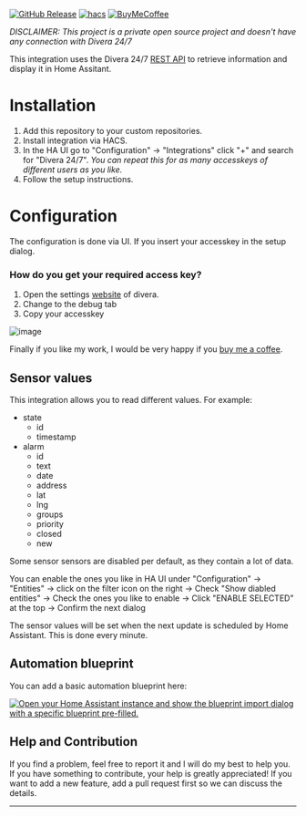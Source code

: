 [![GitHub Release][releases-shield]][releases]
[![hacs][hacsbadge]](https://github.com/hacs/integration)
[![BuyMeCoffee][buymecoffeebadge]][buymecoffee]

_DISCLAIMER: This project is a private open source project and doesn't have any connection with Divera 24/7_

This integration uses the Divera 24/7 [REST API](https://api.divera247.com/) to retrieve information and display it in Home Assitant.

# Installation

1. Add this repository to your custom repositories.
2. Install integration via HACS.
3. In the HA UI go to "Configuration" &rarr; "Integrations" click "+" and search for "Divera 24/7".
   _You can repeat this for as many accesskeys of different users as you like._
4. Follow the setup instructions.

# Configuration

The configuration is done via UI.
If you insert your accesskey in the setup dialog.

### How do you get your required access key?

1. Open the settings [website](https://app.divera247.com/account/einstellungen.html) of divera.
2. Change to the debug tab
3. Copy your accesskey

![image](https://user-images.githubusercontent.com/59510296/177019399-29de6824-c149-4949-8421-d0edc69a7126.png)

Finally if you like my work, I would be very happy if you [buy me a coffee](https://www.buymeacoffee.com/fwmarcel).

## Sensor values

This integration allows you to read different values.
For example:  

- state
  - id
  - timestamp
- alarm
  - id
  - text
  - date
  - address
  - lat
  - lng
  - groups
  - priority
  - closed
  - new

Some sensor sensors are disabled per default, as they contain a lot of data.

You can enable the ones you like in HA UI under "Configuration" &rarr; "Entities" &rarr; click on the filter icon on the right &rarr; Check "Show diabled entities" &rarr; Check the ones you like to enable &rarr; Click "ENABLE SELECTED" at the top &rarr; Confirm the next dialog

The sensor values will be set when the next update is scheduled by Home Assistant.
This is done every minute.

## Automation blueprint
You can add a basic automation blueprint here: 

[![Open your Home Assistant instance and show the blueprint import dialog with a specific blueprint pre-filled.](https://my.home-assistant.io/badges/blueprint_import.svg)](https://my.home-assistant.io/redirect/blueprint_import/?blueprint_url=https%3A%2F%2Fgithub.com%2Ffwmarcel%2Fhome-assistant-divera%2Fblob%2Fmain%2Fdivera-blueprint.yaml)

## Help and Contribution

If you find a problem, feel free to report it and I will do my best to help you.
If you have something to contribute, your help is greatly appreciated!
If you want to add a new feature, add a pull request first so we can discuss the details.

<!---->

---

[hacs]: https://github.com/custom-components/hacs
[hacsbadge]: https://img.shields.io/badge/HACS-Default-orange.svg?style=for-the-badge
[releases-shield]: https://img.shields.io/github/release/fwmarcel/home-assistant-divera.svg?style=for-the-badge
[releases]: https://github.com/fwmarcel/home-assistant-divera/releases
[buymecoffee]: https://www.buymeacoffee.com/fwmarcel
[buymecoffeebadge]: https://img.shields.io/badge/buy%20me%20a%20coffee-donate-blue?style=for-the-badge
